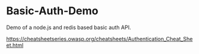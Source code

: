 # Basic-Auth-Demo
Demo of a node.js and redis based basic auth API.

https://cheatsheetseries.owasp.org/cheatsheets/Authentication_Cheat_Sheet.html